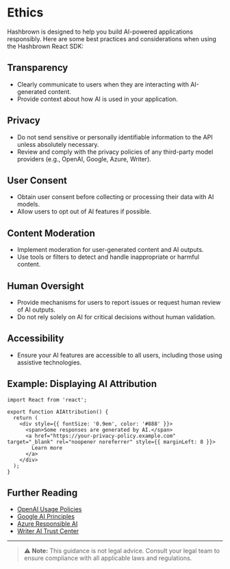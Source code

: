 # Ethics

Hashbrown is designed to help you build AI-powered applications responsibly. Here are some best practices and considerations when using the Hashbrown React SDK:

## Transparency

- Clearly communicate to users when they are interacting with AI-generated content.
- Provide context about how AI is used in your application.

## Privacy

- Do not send sensitive or personally identifiable information to the API unless absolutely necessary.
- Review and comply with the privacy policies of any third-party model providers (e.g., OpenAI, Google, Azure, Writer).

## User Consent

- Obtain user consent before collecting or processing their data with AI models.
- Allow users to opt out of AI features if possible.

## Content Moderation

- Implement moderation for user-generated content and AI outputs.
- Use tools or filters to detect and handle inappropriate or harmful content.

## Human Oversight

- Provide mechanisms for users to report issues or request human review of AI outputs.
- Do not rely solely on AI for critical decisions without human validation.

## Accessibility

- Ensure your AI features are accessible to all users, including those using assistive technologies.

## Example: Displaying AI Attribution

```tsx
import React from 'react';

export function AIAttribution() {
  return (
    <div style={{ fontSize: '0.9em', color: '#888' }}>
      <span>Some responses are generated by AI.</span>
      <a href="https://your-privacy-policy.example.com" target="_blank" rel="noopener noreferrer" style={{ marginLeft: 8 }}>
        Learn more
      </a>
    </div>
  );
}
```

## Further Reading

- [OpenAI Usage Policies](https://platform.openai.com/docs/usage-policies)
- [Google AI Principles](https://ai.google/responsibilities/responsible-ai-practices/)
- [Azure Responsible AI](https://www.microsoft.com/en-us/ai/responsible-ai)
- [Writer AI Trust Center](https://writer.com/trust/)

---

> ⚠️ **Note:** This guidance is not legal advice. Consult your legal team to ensure compliance with all applicable laws and regulations.
